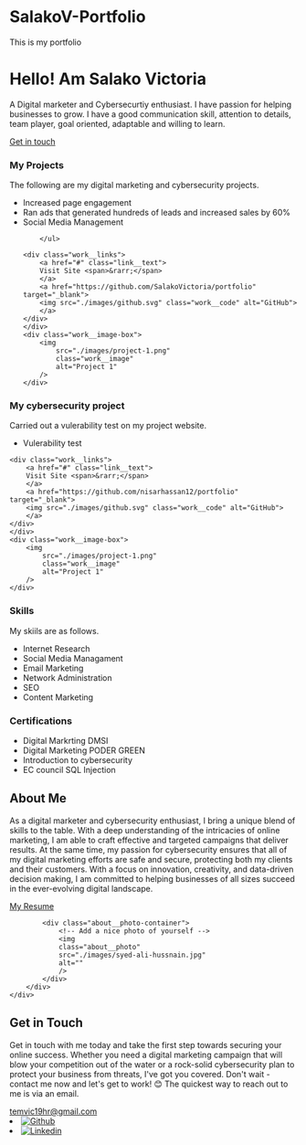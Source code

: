 # SalakoV-Portfolio
This is my portfolio
<div class="header__text-box row">
    <div class="header__text">
        <h1 class="heading-primary">
        <!-- Replace the following name with your name -->
        <span>Hello! Am Salako Victoria</span>
        </h1>
        <!-- Put a small paragraph about yourself -->
        <p>A Digital marketer and Cybersecurtiy enthusiast. I have passion for helping businesses to grow.
        I have a good communication skill, attention to details, team player, goal oriented, adaptable and willing to learn.</p>
        <a href="#contact" class="btn btn--pink">Get in touch</a>
    </div>
</div>

<div class="work__box">
    <div class="work__text">
    <h3>My Projects</h3>
    <p>
        The following are my digital marketing and cybersecurity projects.
    </p>
    <ul class="work__list">
        <li>Increased page engagement</li>
        <li>Ran ads that generated hundreds of leads and increased sales by 60%</li>
        <li>Social Media Management</li>
        
        </ul>

    <div class="work__links">
        <a href="#" class="link__text">
        Visit Site <span>&rarr;</span>
        </a> 
        <a href="https://github.com/SalakoVictoria/portfolio" target="_blank">
        <img src="./images/github.svg" class="work__code" alt="GitHub">
        </a>
    </div>
    </div>
    <div class="work__image-box">
        <img
            src="./images/project-1.png"
            class="work__image"
            alt="Project 1"
        />
    </div>
</div>
<div class="work__box">
    <div class="work__text">
    <h3>My cybersecurity project</h3>
    <p>
        Carried out a vulerability test on my project website.
    </p>
    <ul class="work__list">
        <li>Vulerability test</li>
    </ul>

    <div class="work__links">
        <a href="#" class="link__text">
        Visit Site <span>&rarr;</span>
        </a> 
        <a href="https://github.com/nisarhassan12/portfolio" target="_blank">
        <img src="./images/github.svg" class="work__code" alt="GitHub">
        </a>
    </div>
    </div>
    <div class="work__image-box">
        <img
            src="./images/project-1.png"
            class="work__image"
            alt="Project 1"
        />
    </div>

<div class="work__box">
    <div class="work__text">
    <h3>Skills</h3>
    <p>
        My skiils are as follows.
    </p>
    <ul class="work__list">
        <li>Internet Research</li>
        <li>Social Media Managament</li>
        <li>Email Marketing</li>
        <li>Network Administration</li>
        <li>SEO</li>
        <li>Content Marketing</li>
    </ul>

<div class="work__box">
    <div class="work__text">
    <h3>Certifications</h3>
    <p>
    </p>
    <ul class="work__list">
        <li>Digital Markrting DMSI</li>
        <li>Digital Marketing PODER GREEN</li>
        <li>Introduction to cybersecurity</li>
        <li>EC council SQL Injection</li>
    </ul>
    
  <section class="about" id="about">
    <div class="row">
        <h2>About Me</h2>
        <div class="about__content">
            <div class="about__text">
                <!-- Replace the below paragraph with info about yourself -->
                <p>
                As a digital marketer and cybersecurity enthusiast, I bring a unique blend of skills to the table. With a deep understanding of the intricacies of online marketing, I am able to craft effective and targeted campaigns that deliver results. At the same time, my passion for cybersecurity ensures that all of my digital marketing efforts are safe and secure, protecting both my clients and their customers. With a focus on innovation, creativity, and data-driven decision making, I am committed to helping businesses of all sizes succeed in the ever-evolving digital landscape.    
                </p>
                <!-- https://drive.google.com/file/d/1RDdGRwYkqW3fN2je4fvYHUXjGS-8b9vA/view?usp=share_link -->
                <a href="#" class="btn">My Resume</a>
            </div>

            <div class="about__photo-container">
                <!-- Add a nice photo of yourself -->
                <img
                class="about__photo"
                src="./images/syed-ali-hussnain.jpg"
                alt=""
                />
            </div>
        </div>
    </div>
</section>

  <section class="contact" id="contact">
      <div class="row">
        <h2>Get in Touch</h2>
        <div class="contact__info">
          <p>
            Get in touch with me today and take the first step towards securing your online success. Whether you need a digital marketing campaign that will blow your competition out of the water or a rock-solid cybersecurity plan to protect your business from threats, I've got you covered. Don't wait - contact me now and let's get to work! 😊 The quickest way to reach out to me is via an email.
          </p>
          <!-- Replace the email with yours -->
          <a href="mailto:you@example.com" class="btn">temvic19hr@gmail.com</a>
        </div>
      </div>
</section>  

<footer role="contentinfo" class="footer">
    <div class="row">
        <!-- Update the links to point to your accounts -->
            </li>
            <li class="footer__social-link-item">
                <a href="https://github.com/nisarhassan12/">
                    <img src="./images/github.svg" class="footer__social-image" alt="Github">
                </a>
            </li>
            </li>
            <li class="footer__social-link-item">
                <a href=https://www.linkedin.com/in/temivice>
                    <img src="./images/linkedin.svg" class="footer__social-image" alt="Linkedin">
                </a>
            </li>
        </ul>

       

    
    
